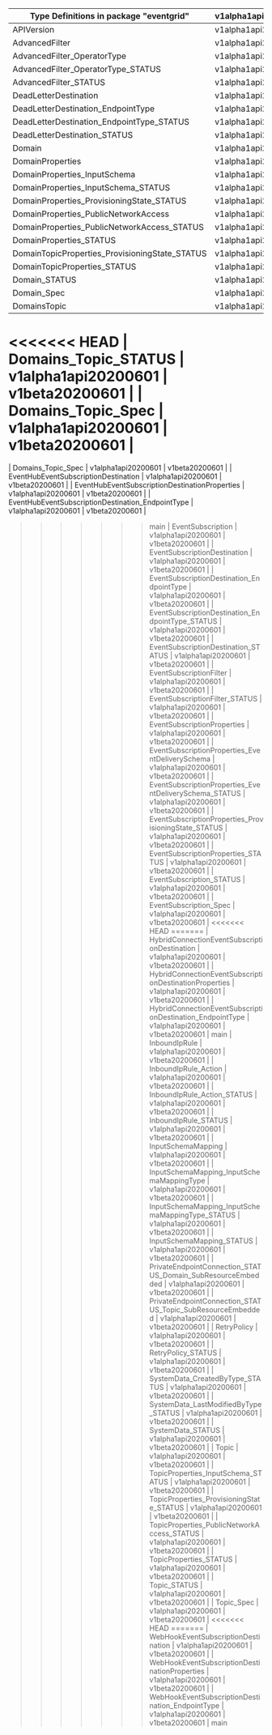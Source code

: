 | Type Definitions in package "eventgrid"                     | v1alpha1api20200601 | v1beta20200601 |
|-------------------------------------------------------------|---------------------|----------------|
| APIVersion                                                  | v1alpha1api20200601 | v1beta20200601 |
| AdvancedFilter                                              | v1alpha1api20200601 | v1beta20200601 |
| AdvancedFilter_OperatorType                                 | v1alpha1api20200601 | v1beta20200601 |
| AdvancedFilter_OperatorType_STATUS                          | v1alpha1api20200601 | v1beta20200601 |
| AdvancedFilter_STATUS                                       | v1alpha1api20200601 | v1beta20200601 |
| DeadLetterDestination                                       | v1alpha1api20200601 | v1beta20200601 |
| DeadLetterDestination_EndpointType                          | v1alpha1api20200601 | v1beta20200601 |
| DeadLetterDestination_EndpointType_STATUS                   | v1alpha1api20200601 | v1beta20200601 |
| DeadLetterDestination_STATUS                                | v1alpha1api20200601 | v1beta20200601 |
| Domain                                                      | v1alpha1api20200601 | v1beta20200601 |
| DomainProperties                                            | v1alpha1api20200601 | v1beta20200601 |
| DomainProperties_InputSchema                                | v1alpha1api20200601 | v1beta20200601 |
| DomainProperties_InputSchema_STATUS                         | v1alpha1api20200601 | v1beta20200601 |
| DomainProperties_ProvisioningState_STATUS                   | v1alpha1api20200601 | v1beta20200601 |
| DomainProperties_PublicNetworkAccess                        | v1alpha1api20200601 | v1beta20200601 |
| DomainProperties_PublicNetworkAccess_STATUS                 | v1alpha1api20200601 | v1beta20200601 |
| DomainProperties_STATUS                                     | v1alpha1api20200601 | v1beta20200601 |
| DomainTopicProperties_ProvisioningState_STATUS              | v1alpha1api20200601 | v1beta20200601 |
| DomainTopicProperties_STATUS                                | v1alpha1api20200601 | v1beta20200601 |
| Domain_STATUS                                               | v1alpha1api20200601 | v1beta20200601 |
| Domain_Spec                                                 | v1alpha1api20200601 | v1beta20200601 |
| DomainsTopic                                                | v1alpha1api20200601 | v1beta20200601 |
<<<<<<< HEAD
| Domains_Topic_STATUS                                        | v1alpha1api20200601 | v1beta20200601 |
| Domains_Topic_Spec                                          | v1alpha1api20200601 | v1beta20200601 |
=======
| Domains_Topic_Spec                                          | v1alpha1api20200601 | v1beta20200601 |
| EventHubEventSubscriptionDestination                        | v1alpha1api20200601 | v1beta20200601 |
| EventHubEventSubscriptionDestinationProperties              | v1alpha1api20200601 | v1beta20200601 |
| EventHubEventSubscriptionDestination_EndpointType           | v1alpha1api20200601 | v1beta20200601 |
>>>>>>> main
| EventSubscription                                           | v1alpha1api20200601 | v1beta20200601 |
| EventSubscriptionDestination                                | v1alpha1api20200601 | v1beta20200601 |
| EventSubscriptionDestination_EndpointType                   | v1alpha1api20200601 | v1beta20200601 |
| EventSubscriptionDestination_EndpointType_STATUS            | v1alpha1api20200601 | v1beta20200601 |
| EventSubscriptionDestination_STATUS                         | v1alpha1api20200601 | v1beta20200601 |
| EventSubscriptionFilter                                     | v1alpha1api20200601 | v1beta20200601 |
| EventSubscriptionFilter_STATUS                              | v1alpha1api20200601 | v1beta20200601 |
| EventSubscriptionProperties                                 | v1alpha1api20200601 | v1beta20200601 |
| EventSubscriptionProperties_EventDeliverySchema             | v1alpha1api20200601 | v1beta20200601 |
| EventSubscriptionProperties_EventDeliverySchema_STATUS      | v1alpha1api20200601 | v1beta20200601 |
| EventSubscriptionProperties_ProvisioningState_STATUS        | v1alpha1api20200601 | v1beta20200601 |
| EventSubscriptionProperties_STATUS                          | v1alpha1api20200601 | v1beta20200601 |
| EventSubscription_STATUS                                    | v1alpha1api20200601 | v1beta20200601 |
| EventSubscription_Spec                                      | v1alpha1api20200601 | v1beta20200601 |
<<<<<<< HEAD
=======
| HybridConnectionEventSubscriptionDestination                | v1alpha1api20200601 | v1beta20200601 |
| HybridConnectionEventSubscriptionDestinationProperties      | v1alpha1api20200601 | v1beta20200601 |
| HybridConnectionEventSubscriptionDestination_EndpointType   | v1alpha1api20200601 | v1beta20200601 |
>>>>>>> main
| InboundIpRule                                               | v1alpha1api20200601 | v1beta20200601 |
| InboundIpRule_Action                                        | v1alpha1api20200601 | v1beta20200601 |
| InboundIpRule_Action_STATUS                                 | v1alpha1api20200601 | v1beta20200601 |
| InboundIpRule_STATUS                                        | v1alpha1api20200601 | v1beta20200601 |
| InputSchemaMapping                                          | v1alpha1api20200601 | v1beta20200601 |
| InputSchemaMapping_InputSchemaMappingType                   | v1alpha1api20200601 | v1beta20200601 |
| InputSchemaMapping_InputSchemaMappingType_STATUS            | v1alpha1api20200601 | v1beta20200601 |
| InputSchemaMapping_STATUS                                   | v1alpha1api20200601 | v1beta20200601 |
| PrivateEndpointConnection_STATUS_Domain_SubResourceEmbedded | v1alpha1api20200601 | v1beta20200601 |
| PrivateEndpointConnection_STATUS_Topic_SubResourceEmbedded  | v1alpha1api20200601 | v1beta20200601 |
| RetryPolicy                                                 | v1alpha1api20200601 | v1beta20200601 |
| RetryPolicy_STATUS                                          | v1alpha1api20200601 | v1beta20200601 |
| SystemData_CreatedByType_STATUS                             | v1alpha1api20200601 | v1beta20200601 |
| SystemData_LastModifiedByType_STATUS                        | v1alpha1api20200601 | v1beta20200601 |
| SystemData_STATUS                                           | v1alpha1api20200601 | v1beta20200601 |
| Topic                                                       | v1alpha1api20200601 | v1beta20200601 |
| TopicProperties_InputSchema_STATUS                          | v1alpha1api20200601 | v1beta20200601 |
| TopicProperties_ProvisioningState_STATUS                    | v1alpha1api20200601 | v1beta20200601 |
| TopicProperties_PublicNetworkAccess_STATUS                  | v1alpha1api20200601 | v1beta20200601 |
| TopicProperties_STATUS                                      | v1alpha1api20200601 | v1beta20200601 |
| Topic_STATUS                                                | v1alpha1api20200601 | v1beta20200601 |
| Topic_Spec                                                  | v1alpha1api20200601 | v1beta20200601 |
<<<<<<< HEAD
=======
| WebHookEventSubscriptionDestination                         | v1alpha1api20200601 | v1beta20200601 |
| WebHookEventSubscriptionDestinationProperties               | v1alpha1api20200601 | v1beta20200601 |
| WebHookEventSubscriptionDestination_EndpointType            | v1alpha1api20200601 | v1beta20200601 |
>>>>>>> main
